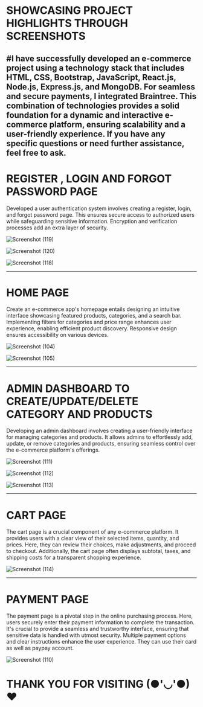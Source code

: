 # SHOWCASING PROJECT HIGHLIGHTS THROUGH SCREENSHOTS

#I have successfully developed an e-commerce project using a technology stack that includes HTML, CSS, Bootstrap, JavaScript, React.js, Node.js, Express.js, and MongoDB. For seamless and secure payments, I integrated Braintree. This combination of technologies provides a solid foundation for a dynamic and interactive e-commerce platform, ensuring scalability and a user-friendly experience.
If you have any specific questions or need further assistance, feel free to ask.
---

# REGISTER , LOGIN AND FORGOT PASSWORD PAGE 

Developed a user authentication system involves creating a register, login, and forgot password page.
This ensures secure access to authorized users while safeguarding sensitive information.
Encryption and verification processes add an extra layer of security.

![Screenshot (119)](https://github.com/farmanmohd124/E-commerce-web-app/assets/132144785/f8edacbf-df58-4dd6-af2e-0eb14e541cf1)

![Screenshot (120)](https://github.com/farmanmohd124/E-commerce-web-app/assets/132144785/4b83d6df-05ee-4c27-b59f-c98d56695a94)

![Screenshot (118)](https://github.com/farmanmohd124/E-commerce-web-app/assets/132144785/05bbcea6-ae5b-46d3-85e4-a41a093b9dbd)

---

# HOME PAGE

Create an e-commerce app's homepage entails designing an intuitive interface showcasing featured products, categories, and a search bar.
Implementing filters for categories and price range enhances user experience, enabling efficient product discovery. 
Responsive design ensures accessibility on various devices.

![Screenshot (104)](https://github.com/farmanmohd124/E-commerce-web-app/assets/132144785/6190a376-d85d-4611-b8ed-8d9472d28151)

![Screenshot (105)](https://github.com/farmanmohd124/E-commerce-web-app/assets/132144785/5882f4de-0bf9-4038-8b99-dda0954919a5)

---

# ADMIN DASHBOARD TO CREATE/UPDATE/DELETE CATEGORY AND PRODUCTS

Developing an admin dashboard involves creating a user-friendly interface for managing categories and products.
It allows admins to effortlessly add, update, or remove categories and products, ensuring seamless control over the e-commerce platform's offerings.

![Screenshot (111)](https://github.com/farmanmohd124/E-commerce-web-app/assets/132144785/3fa30d21-d59b-41c9-84a6-d4f6984b11e8)

![Screenshot (112)](https://github.com/farmanmohd124/E-commerce-web-app/assets/132144785/1579f1c3-e043-4835-9378-38e1ca6f7b6e)

![Screenshot (113)](https://github.com/farmanmohd124/E-commerce-web-app/assets/132144785/500d4a4f-970a-4177-8e72-ae343af77145)

---

# CART PAGE 

The cart page is a crucial component of any e-commerce platform. It provides users with a clear view of their selected items, quantity, and prices.
Here, they can review their choices, make adjustments, and proceed to checkout. Additionally, the cart page often displays subtotal, taxes, and shipping costs for a transparent shopping experience.

![Screenshot (114)](https://github.com/farmanmohd124/E-commerce-web-app/assets/132144785/98d0c731-0105-442e-ab00-7a75b192ebb8)

---

# PAYMENT PAGE 

The payment page is a pivotal step in the online purchasing process. Here, users securely enter their payment information to complete the transaction.
It's crucial to provide a seamless and trustworthy interface, ensuring that sensitive data is handled with utmost security.
Multiple payment options and clear instructions enhance the user experience.
They can use their card as well as paypay account.

![Screenshot (110)](https://github.com/farmanmohd124/E-commerce-web-app/assets/132144785/24e99bee-4a59-4c9c-be77-e48bdd4b3db8)


#                                                                                             THANK YOU FOR VISITING (●'◡'●)❤️
